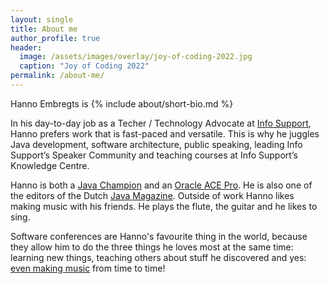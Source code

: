```yaml
---
layout: single
title: About me
author_profile: true
header:
  image: /assets/images/overlay/joy-of-coding-2022.jpg
  caption: "Joy of Coding 2022"
permalink: /about-me/
---
```


Hanno Embregts is {% include about/short-bio.md %}

In his day-to-day job as a Techer / Technology Advocate at [Info Support](https://www.infosupport.com), Hanno prefers work that is fast-paced and versatile. This is why he juggles Java development, software architecture, public speaking, leading Info Support’s Speaker Community and teaching courses at Info Support’s Knowledge Centre. 

Hanno is both a [Java Champion](https://javachampions.org/members.html) and an [Oracle ACE Pro](https://ace.oracle.com/pls/apex/r/ace_program/oracle-aces/ace?ace_id=2413). He is also one of the editors of the Dutch [Java Magazine](https://nljug.org/category/java-magazine/). Outside of work Hanno likes making music with his friends. He plays the flute, the guitar and he likes to sing.

Software conferences are Hanno's favourite thing in the world, because they allow him to do the three things he loves most at the same time: learning new things, teaching others about stuff he discovered and yes: [even making music](/talks/#what-stairway-to-heaven-can-teach-us-about-software-development) from time to time!
